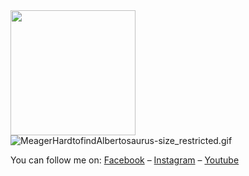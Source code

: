 <img src="https://github.com/thompsonemerson/thompsonemerson/raw/master/cover-thompson.png" height="200"/>

<img data-target="animated-image.replacedImage" alt="MeagerHardtofindAlbertosaurus-size_restricted.gif" class="AnimatedImagePlayer-animatedImage" src="https://github.com/Schweinepriester/Schweinepriester/raw/master/MeagerHardtofindAlbertosaurus-size_restricted.gif" style="display: block; opacity: 1;">

<p dir="auto">You can follow me on: <a href="https://www.facebook.com/profile.php?id=100019539461138" rel="nofollow">Facebook</a> – <a href="https://www.instagram.com/hiepunder/" rel="nofollow">Instagram</a> – <a href="https://www.youtube.com/channel/UCe3nfx3pEPsU-m4siwCh4ng" rel="nofollow">Youtube</a> </p>
